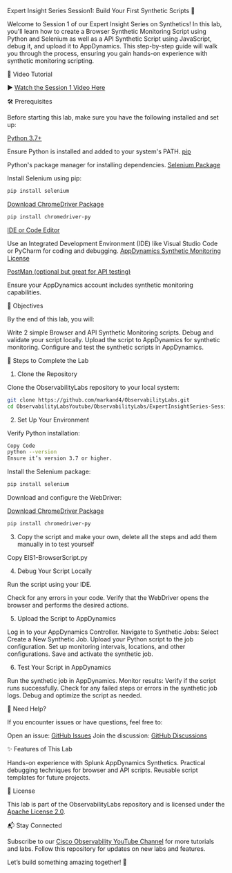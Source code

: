 
Expert Insight Series Session1: Build Your First Synthetic Scripts 🧪

Welcome to Session 1 of our Expert Insight Series on Synthetics! In this lab, you'll learn how to create a Browser Synthetic Monitoring Script using Python and Selenium as well as a API Synthetic Script using JavaScript, debug it, and upload it to AppDynamics. This step-by-step guide will walk you through the process, ensuring you gain hands-on experience with synthetic monitoring scripting.



🎥 Video Tutorial

▶️ [Watch the Session 1 Video Here]()



🛠 Prerequisites

Before starting this lab, make sure you have the following installed and set up:


[Python 3.7+](https://www.python.org/downloads/)

Ensure Python is installed and added to your system's PATH.
[pip](https://pip.pypa.io/en/stable/installation/)

Python's package manager for installing dependencies.
[Selenium Package](https://pypi.org/project/selenium/)

Install Selenium using pip:
```bash
pip install selenium
```
[Download ChromeDriver Package](https://pypi.org/project/chromedriver-py/)
```bash
pip install chromedriver-py
```

[IDE or Code Editor](https://code.visualstudio.com/)

Use an Integrated Development Environment (IDE) like Visual Studio Code or PyCharm for coding and debugging.
[AppDynamics Synthetic Monitoring License](https://docs.appdynamics.com/appd/24.x/latest/en/splunk-appdynamics-licensing/license-entitlements-and-restrictions)

[PostMan (optional but great for API testing)](https://www.postman.com/)

Ensure your AppDynamics account includes synthetic monitoring capabilities.


🚀 Objectives

By the end of this lab, you will:


Write 2 simple Browser and API Synthetic Monitoring scripts.
Debug and validate your script locally.
Upload the script to AppDynamics for synthetic monitoring.
Configure and test the synthetic scripts in AppDynamics.



🔧 Steps to Complete the Lab

1. Clone the Repository

Clone the ObservabilityLabs repository to your local system:


```bash
git clone https://github.com/markand4/ObservabilityLabs.git
cd ObservabilityLabsYoutube/ObservabilityLabs/ExpertInsightSeries-Session1BuildYourFirstSyntheticScripts
```

2. Set Up Your Environment

Verify Python installation:

```bash
Copy Code
python --version
Ensure it’s version 3.7 or higher.
```

Install the Selenium package:

```bash
pip install selenium
```

Download and configure the WebDriver:

[Download ChromeDriver Package](https://pypi.org/project/chromedriver-py/) 
```bash
pip install chromedriver-py
```

3. Copy the script and make your own, delete all the steps and add them manually in to test yourself

Copy EIS1-BrowserScript.py


4. Debug Your Script Locally

Run the script using your IDE.

Check for any errors in your code.
Verify that the WebDriver opens the browser and performs the desired actions.


5. Upload the Script to AppDynamics

Log in to your AppDynamics Controller.
Navigate to Synthetic Jobs:
Select Create a New Synthetic Job.
Upload your Python script to the job configuration.
Set up monitoring intervals, locations, and other configurations.
Save and activate the synthetic job.


6. Test Your Script in AppDynamics

Run the synthetic job in AppDynamics.
Monitor results:
Verify if the script runs successfully.
Check for any failed steps or errors in the synthetic job logs.
Debug and optimize the script as needed.


📢 Need Help?

If you encounter issues or have questions, feel free to:

Open an issue: [GitHub Issues](../../issues)
Join the discussion: [GitHub Discussions](../../discussions)


✨ Features of This Lab

Hands-on experience with Splunk AppDynamics Synthetics. 
Practical debugging techniques for browser and API scripts.
Reusable script templates for future projects.


📜 License

This lab is part of the ObservabilityLabs repository and is licensed under the [Apache License 2.0](../../LICENSE).



📬 Stay Connected

Subscribe to our [Cisco Observability YouTube Channel](https://www.youtube.com/@CiscoObservability) for more tutorials and labs.
Follow this repository for updates on new labs and features.


Let’s build something amazing together! 🚀
